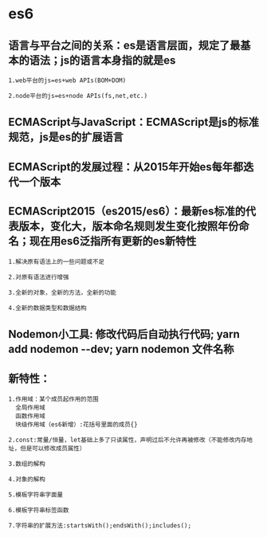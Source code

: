 # es6
## 语言与平台之间的关系：es是语言层面，规定了最基本的语法；js的语言本身指的就是es
    1.web平台的js=es+web APIs(BOM+DOM)
    
    2.node平台的js=es+node APIs(fs,net,etc.)
## ECMAScript与JavaScript：ECMAScript是js的标准规范，js是es的扩展语言
## ECMAScript的发展过程：从2015年开始es每年都迭代一个版本
## ECMAScript2015（es2015/es6）：最新es标准的代表版本，变化大，版本命名规则发生变化按照年份命名；现在用es6泛指所有更新的es新特性
    1.解决原有语法上的一些问题或不足

    2.对原有语法进行增强

    3.全新的对象，全新的方法，全新的功能

    4.全新的数据类型和数据结构
## Nodemon小工具: 修改代码后自动执行代码; yarn add nodemon --dev; yarn nodemon 文件名称
## 新特性：
    1.作用域：某个成员起作用的范围
      全局作用域
      函数作用域
      块级作用域（es6新增）:花括号里面的成员{}

    2.const:常量/恒量，let基础上多了只读属性，声明过后不允许再被修改（不能修改内存地址，但是可以修改成员属性）

    3.数组的解构

    4.对象的解构

    5.模板字符串字面量

    6.模板字符串标签函数

    7.字符串的扩展方法:startsWith();endsWith();includes();